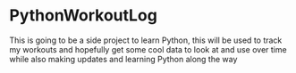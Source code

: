 # PythonWorkoutLog
This is going to be a side project to learn Python, this will be used to track my workouts and hopefully get some cool data to look at and use over time while also making updates and learning Python along the way
